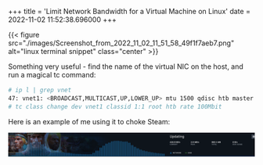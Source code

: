 +++
title = 'Limit Network Bandwidth for a Virtual Machine on Linux'
date = 2022-11-02 11:52:38.696000
+++


{{< figure src="./images/Screenshot_from_2022_11_02_11_51_58_49f1f7aeb7.png" alt="linux terminal snippet" class="center" >}}

Something very useful - find the name of the virtual NIC on the host, and run a magical tc command:

```bash
# ip l | grep vnet
47: vnet1: <BROADCAST,MULTICAST,UP,LOWER_UP> mtu 1500 qdisc htb master virbr0 state UNKNOWN mode DEFAULT group default qlen 1000
# tc class change dev vnet1 classid 1:1 root htb rate 100Mbit
```

Here is an example of me using it to choke Steam:

![steam_tc.png](./images/steam_tc_3633038547.png)